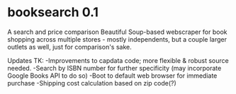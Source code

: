 # booksearch 0.1
A search and price comparison Beautiful Soup-based webscraper for book shopping across multiple stores - mostly independents, but a couple larger outlets as well, just for comparison's sake.

Updates TK:
-Improvements to capdata code; more flexible & robust source needed.
-Search by ISBN number for further specificity (may incorporate Google Books API to do so)
-Boot to default web browser for immediate purchase
-Shipping cost calculation based on zip code(?)
